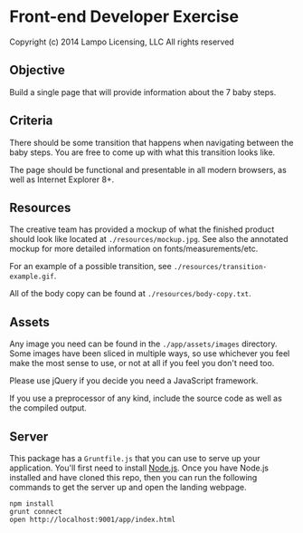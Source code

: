 Front-end Developer Exercise
============================

Copyright (c) 2014
 Lampo Licensing, LLC
 All rights reserved

Objective
---------

Build a single page that will provide information about the 7 baby steps.

Criteria
--------

There should be some transition that happens when navigating between the baby steps. You are free to come up with what this transition looks like.

The page should be functional and presentable in all modern browsers, as well as Internet Explorer 8+.

Resources
---------

The creative team has provided a mockup of what the finished product should look like located at `./resources/mockup.jpg`. See also the annotated mockup for more detailed information on fonts/measurements/etc.

For an example of a possible transition, see `./resources/transition-example.gif`.

All of the body copy can be found at `./resources/body-copy.txt`.

Assets
------

Any image you need can be found in the `./app/assets/images` directory. Some images have been sliced in multiple ways, so use whichever you feel make the most sense to use, or not at all if you feel you don't need too.

Please use jQuery if you decide you need a JavaScript framework.

If you use a preprocessor of any kind, include the source code as well as the compiled output.

Server
------

This package has a `Gruntfile.js` that you can use to serve up your application. You'll first need to install [Node.js](http://nodejs.org/). Once you have Node.js installed and have cloned this repo, then you can run the following commands to get the server up and open the landing webpage.

```
npm install
grunt connect
open http://localhost:9001/app/index.html
```
